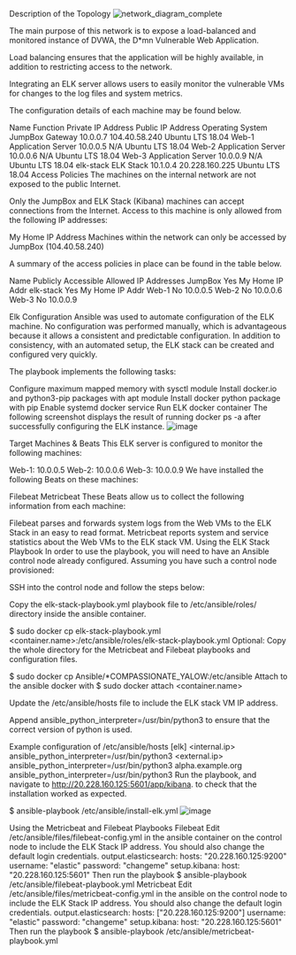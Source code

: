 Description of the Topology
![network_diagram_complete](https://user-images.githubusercontent.com/100797437/159629946-4e238edc-cdf3-4a06-a448-8b1ee32b03d5.png)

The main purpose of this network is to expose a load-balanced and monitored instance of DVWA, the D*mn Vulnerable Web Application.

Load balancing ensures that the application will be highly available, in addition to restricting access to the network.

Integrating an ELK server allows users to easily monitor the vulnerable VMs for changes to the log files and system metrics.

The configuration details of each machine may be found below.

Name	Function	Private IP Address	Public IP Address	Operating System
JumpBox	Gateway	10.0.0.7	104.40.58.240	Ubuntu LTS 18.04
Web-1	Application Server	10.0.0.5	N/A	Ubuntu LTS 18.04
Web-2	Application Server	10.0.0.6	N/A	Ubuntu LTS 18.04
Web-3	Application Server	10.0.0.9	N/A	Ubuntu LTS 18.04
elk-stack	ELK Stack	10.1.0.4	20.228.160.225	Ubuntu LTS 18.04
Access Policies
The machines on the internal network are not exposed to the public Internet.

Only the JumpBox and ELK Stack (Kibana) machines can accept connections from the Internet. Access to this machine is only allowed from the following IP addresses:

My Home IP Address
Machines within the network can only be accessed by JumpBox (104.40.58.240)

A summary of the access policies in place can be found in the table below.

Name	Publicly Accessible	Allowed IP Addresses
JumpBox	Yes	My Home IP Addr
elk-stack	Yes	My Home IP Addr
Web-1	No	10.0.0.5
Web-2	No	10.0.0.6
Web-3	No	10.0.0.9

Elk Configuration
Ansible was used to automate configuration of the ELK machine. No configuration was performed manually, which is advantageous because it allows a consistent and predictable configuration. In addition to consistency, with an automated setup, the ELK stack can be created and configured very quickly.

The playbook implements the following tasks:

Configure maximum mapped memory with sysctl module
Install docker.io and python3-pip packages with apt module
Install docker python package with pip
Enable systemd docker service
Run ELK docker container
The following screenshot displays the result of running docker ps -a after successfully configuring the ELK instance.
![image](https://user-images.githubusercontent.com/100797437/159628735-e3f0db4d-46e7-42e2-9626-c89810717472.png)

Target Machines & Beats
This ELK server is configured to monitor the following machines:

Web-1: 10.0.0.5
Web-2: 10.0.0.6
Web-3: 10.0.0.9
We have installed the following Beats on these machines:

Filebeat
Metricbeat
These Beats allow us to collect the following information from each machine:

Filebeat parses and forwards system logs from the Web VMs to the ELK Stack in an easy to read format.
Metricbeat reports system and service statistics about the Web VMs to the ELK stack VM.
Using the ELK Stack Playbook
In order to use the playbook, you will need to have an Ansible control node already configured. Assuming you have such a control node provisioned:

SSH into the control node and follow the steps below:

Copy the elk-stack-playbook.yml playbook file to /etc/ansible/roles/ directory inside the ansible container.

$ sudo docker cp elk-stack-playbook.yml <container.name>:/etc/ansible/roles/elk-stack-playbook.yml
Optional: Copy the whole directory for the Metricbeat and Filebeat playbooks and configuration files.

$ sudo docker cp Ansible/*COMPASSIONATE_YALOW:/etc/ansible
Attach to the ansible docker with $ sudo docker attach <container.name>

Update the /etc/ansible/hosts file to include the ELK stack VM IP address.

Append ansible_python_interpreter=/usr/bin/python3 to ensure that the correct version of python is used.

Example configuration of /etc/ansible/hosts
[elk]
<internal.ip>      ansible_python_interpreter=/usr/bin/python3
<external.ip>      ansible_python_interpreter=/usr/bin/python3
alpha.example.org  ansible_python_interpreter=/usr/bin/python3
Run the playbook, and navigate to http://20.228.160.125:5601/app/kibana. to check that the installation worked as expected.

$ ansible-playbook /etc/ansible/install-elk.yml
![image](https://user-images.githubusercontent.com/100797437/159628983-b3b13621-d867-41bb-8ef7-19d8410fcaf3.png)

Using the Metricbeat and Filebeat Playbooks
Filebeat
Edit /etc/ansible/files/filebeat-config.yml in the ansible container on the control node to include the ELK Stack IP address. You should also change the default login credentials.
output.elasticsearch:
hosts: "20.228.160.125:9200"
username: "elastic"
password: "changeme"
setup.kibana:
host: "20.228.160.125:5601"
Then run the playbook
$ ansible-playbook /etc/ansible/filebeat-playbook.yml
Metricbeat
Edit /etc/ansible/files/metricbeat-config.yml in the ansible on the control node to include the ELK Stack IP address. You should also change the default login credentials.
output.elasticsearch:
hosts: ["20.228.160.125:9200"]
username: "elastic"
password: "changeme"
setup.kibana:
host: "20.228.160.125:5601"
Then run the playbook
$ ansible-playbook /etc/ansible/metricbeat-playbook.yml
